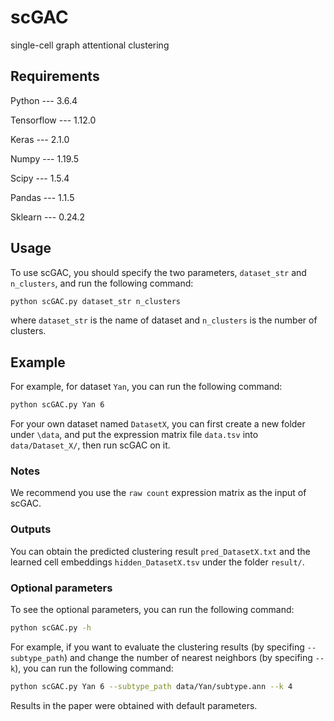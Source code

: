# scGAC
single-cell graph attentional clustering

## Requirements

Python --- 3.6.4

Tensorflow --- 1.12.0

Keras --- 2.1.0

Numpy --- 1.19.5

Scipy --- 1.5.4

Pandas --- 1.1.5

Sklearn --- 0.24.2

## Usage
To use scGAC, you should specify the two parameters, `dataset_str` and `n_clusters`, and run the following command:
```Bash
python scGAC.py dataset_str n_clusters
```
where `dataset_str` is the name of dataset and `n_clusters` is the number of clusters.<br>

## Example
For example, for dataset `Yan`, you can run the following command:
```Bash
python scGAC.py Yan 6
```
For your own dataset named `DatasetX`, you can first create a new folder under `\data`, and put the expression matrix file `data.tsv` into `data/Dataset_X/`, then run scGAC on it.<br>

### Notes
We recommend you use the `raw count` expression matrix as the input of scGAC. 

### Outputs
You can obtain the predicted clustering result `pred_DatasetX.txt` and the learned cell embeddings `hidden_DatasetX.tsv` under the folder `result/`.

### Optional parameters
To see the optional parameters, you can run the following command:
```Bash
python scGAC.py -h
```
For example, if you want to evaluate the clustering results (by specifing `--subtype_path`) and change the number of nearest neighbors (by specifing `--k`), you can run the following command:
```Bash
python scGAC.py Yan 6 --subtype_path data/Yan/subtype.ann --k 4
```
Results in the paper were obtained with default parameters.
